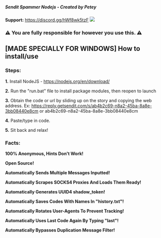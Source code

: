 ##### Sendit Spammer Nodejs - Created by Petey
**Support:** https://discord.gg/hWf8wk5tzF
![](https://github.com/Petey1337/sendit-spammer/blob/main/sendit%20video.gif?raw=true)
### ⚠️ You are fully responsible for however you use this. ⚠️

## [MADE SPECIALLY FOR WINDOWS] How to install/use

### Steps:

  **1.** Install NodeJS - https://nodejs.org/en/download/

  **2.** Run the "run.bat" file to install package modules, then reopen to launch

  **3.** Obtain the code or url by sliding up on the story and copying the web address. Ex: https://reply.getsendit.com/s/ab4b2c69-n8a2-45ba-8a8e-3bb08440e8cm or ab4b2c69-n8a2-45ba-8a8e-3bb08440e8cm

  **4.** Paste/type in code.

  **5.** Sit back and relax!

  ### Facts:
  
  **100% Anonymous, Hints Don't Work!**
  
  **Open Source!**
  
  **Automatically Sends Multiple Messages Inputted!** 

  **Automatically Scrapes SOCKS4 Proxies And Loads Them Ready!**

  **Automatically Generates UUID4 shadow_token!**

  **Automatically Saves Codes With Names In "history.txt"!**

  **Automatically Rotates User-Agents To Prevent Tracking!**
  
  **Automatically Uses Last Code Again By Typing "last"!**
  
  **Automatically Bypasses Duplication Message Filter!**
